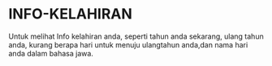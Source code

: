 # INFO-KELAHIRAN
Untuk melihat Info kelahiran anda, seperti tahun anda sekarang, ulang tahun anda, kurang berapa hari untuk menuju ulangtahun anda,dan nama hari anda dalam bahasa jawa.
